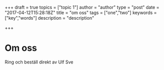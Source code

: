 +++
draft = true
topics = ["topic 1"]
author = "author"
type = "post"
date = "2017-04-12T15:28:18Z"
title = "om oss"
tags = ["one","two"]
keywords = ["key","words"]
description = "description"

+++
# Om oss

Ring och beställ direkt av Ulf Sve
